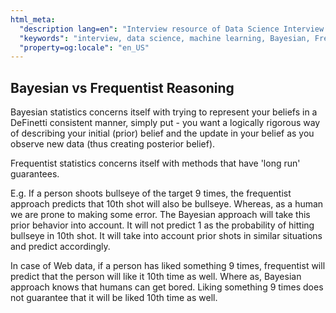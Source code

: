 ```yaml
---
html_meta:
  "description lang=en": "Interview resource of Data Science Interview focusing on Bayesian vs Frequentist Reasoning."
  "keywords": "interview, data science, machine learning, Bayesian, Frequentist"
  "property=og:locale": "en_US"
---
```


## Bayesian vs Frequentist Reasoning

Bayesian statistics concerns itself with trying to represent your beliefs in a DeFinetti consistent manner, simply put - you want a logically rigorous way of describing your initial (prior) belief and the update in your belief as you observe new data (thus creating posterior belief).

Frequentist statistics concerns itself with methods that have 'long run' guarantees.


E.g. If a person shoots bullseye of the target 9 times, the frequentist approach predicts that 10th shot will also be bullseye. Whereas, as a human we are prone to making some error. The Bayesian approach will take this prior behavior into account. It will not predict 1 as the probability of hitting bullseye in 10th shot. It will take into account prior shots in similar situations and predict accordingly.

In case of Web data, if a person has liked something 9 times, frequentist will predict that the person will like it 10th time as well. Where as, Bayesian approach knows that humans can get bored. Liking something 9 times does not guarantee that it will be liked 10th time as well.

